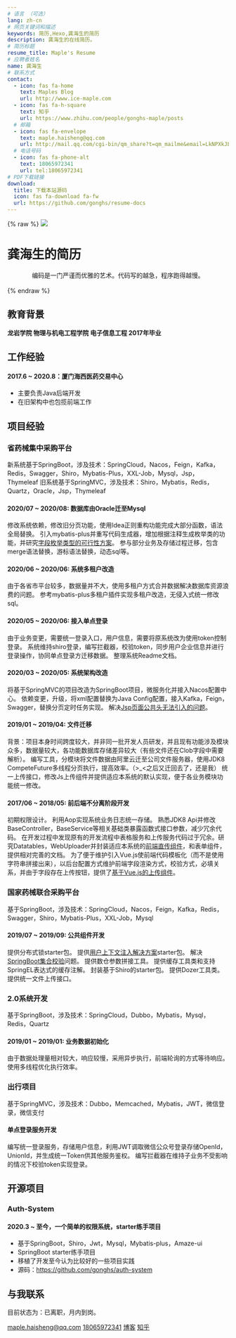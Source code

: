 ```yaml
---
# 语言 （可选）
lang: zh-cn
# 网页关键词和描述
keywords: 简历,Hexo,龚海生的简历
description: 龚海生的在线简历。
# 简历标题
resume_title: Maple's Resume
# 应聘者姓名
name: 龚海生
# 联系方式
contact:
  - icon: fas fa-home
    text: Maples Blog
    url: http://www.ice-maple.com
  - icon: fas fa-h-square
    text: 知乎
    url: https://www.zhihu.com/people/gonghs-maple/posts
  # 邮箱
  - icon: fas fa-envelope
    text: maple.haisheng@qq.com
    url: http://mail.qq.com/cgi-bin/qm_share?t=qm_mailme&email=LkNPXkJLAEZbXFxHXW5IQVZDT0dCAE1BQw
  # 电话号码
  - icon: fas fa-phone-alt
    text: 18065972341
    url: tel:18065972341
# PDF下载链接
download:
  title: 下载本站源码
  icon: fas fa-download fa-fw
  url: https://github.com/gonghs/resume-docs
---
```


{% raw %}
<grid>
<avatar><img src="https://gitee.com/gonghs/image/raw/master/img/20200807164229.png"></avatar>
<h1>龚海生的简历</h1>
<center>
编码是一门严谨而优雅的艺术。代码写的越急，程序跑得越慢。
<!-- <a href='/'>English</a> | <a href='/zh-cn/'>简体中文</a> -->
</center>
<br>
</grid>
{% endraw %}

## <i class="fas fa-user-graduate"></i> 教育背景

**龙岩学院 物理与机电工程学院 电子信息工程 2017年毕业**

## <i class="fas fa-user-tie"></i> 工作经验

#### 2017.6 ~ 2020.8：厦门海西医药交易中心

- 主要负责Java后端开发
- 在旧架构中也包揽前端工作

## <i class="fas fa-award"></i> 项目经验

<!-- 
{% raw %}
<btns rounded>
<a href='https://apps.apple.com/cn/app/heart-mate-pro-hrm-utility/id1463348922?ls=1'>
  <img src='https://cdn.jsdelivr.net/gh/xaoxuu/cdn-assets/proj/heartmate/icon.png'>
  心率管家
</a>
<a href='https://apps.apple.com/cn/app/c%E5%85%BB%E8%80%81/id1458315594'>
  <img src='https://cdn.jsdelivr.net/gh/xaoxuu/cdn-assets/proj/het-cyanglao/icon.png'>
  C养老
</a>
<a href='https://apps.apple.com/cn/app/c-life%E5%85%BB%E8%80%81/id1393937890'>
  <img src='https://cdn.jsdelivr.net/gh/xaoxuu/cdn-assets/proj/het-clife/icon.png'>
  C-Life养老
</a>
<a href='https://apps.apple.com/cn/app/linksmart/id1109303355'>
  <img src='https://cdn.jsdelivr.net/gh/xaoxuu/cdn-assets/proj/ht-linksmart/icon.png'>
  LinkSmart
</a>
<a href='https://apps.apple.com/cn/app/hitfit/id1207738581'>
  <img src='https://cdn.jsdelivr.net/gh/xaoxuu/cdn-assets/proj/ht-hitfit/icon.png'>
  HitFit
</a>
<a href='https://apps.apple.com/cn/app/%E8%85%95%E8%83%BD%E5%8A%A9%E6%89%8B/id1138242219'>
  <img src='https://cdn.jsdelivr.net/gh/xaoxuu/cdn-assets/proj/ht-fiyta/icon.png'>
  飞亚达腕能助手
</a>
</btns><br>
{% endraw %} -->


### 省药械集中采购平台

新系统基于SpringBoot，涉及技术：SpringCloud，Nacos，Feign，Kafka，Redis，Swagger，Shiro，Mybatis-Plus，XXL-Job，Mysql，Jsp，Thymeleaf
旧系统基于SpringMVC，涉及技术：Shiro，Mybatis，Redis，Quartz，Oracle，Jsp，Thymeleaf

#### 2020/07 ~ 2020/08: 数据库由Oracle迁至Mysql

修改系统依赖，修改旧分页功能，使用Idea正则重构功能完成大部分函数，语法全局替换。
引入mybatis-plus并重写代码生成器，增加根据注释生成枚举类的功能，并研究[字段枚举类型的可行性方案](http://www.ice-maple.com/2020/06/23/Springboot%20Enum/)。
参与部分业务及存储过程迁移，包含merge语法替换，游标语法替换，动态sql等。

#### 2020/06 ~ 2020/06: 系统多租户改造

由于各省市平台较多，数据量并不大，使用多租户方式合并数据解决数据库资源浪费的问题。
参考mybatis-plus多租户插件实现多租户改造，无侵入式统一修改sql。

#### 2020/05 ~ 2020/06: 接入单点登录

由于业务变更，需要统一登录入口，用户信息，需要将原系统改为使用token控制登录。
系统维持shiro登录，编写拦截器，校验token，同步用户企业信息并进行登录操作，协同单点登录方迁移数据。
整理系统Readme文档。

#### 2020/03 ~ 2020/05: 系统架构改造

将基于SpringMVC的项目改造为SpringBoot项目，微服务化并接入Nacos配置中心。
依赖变更，升级，将xml配置替换为Java Config配置，接入Kafka，Feign，Swagger，替换分页定时任务实现。
解决[Jsp页面公共头无法引入的问题](http://www.ice-maple.com/2019/12/06/springboot%E9%85%8D%E7%BD%AEjsp-config%E7%9A%84%E6%8E%A2%E7%A9%B6/)。

#### 2019/01 ~ 2019/04: 文件迁移

背景：项目本身时间跨度较大，并非同一批开发人员研发，并且现有功能涉及模块众多，数据量较大，各功能数据库存储差异较大（有些文件还在Clob字段中需要解析）。
编写工具，分模块将文件数据由阿里云迁至公司文件服务器，使用JDK8 CompeteFuture多线程分页执行，提高效率。（>_<之后又迁回去了，还是我）
统一上传接口，修改Js上传组件并提供适应本系统的默认实现，便于各业务模块功能统一修改。

#### 2017/06 ~ 2018/05: 前后端不分离阶段开发

初期权限设计。
利用Aop实现系统业务日志统一存储。
熟悉JDK8 Api并修改BaseController，BaseService等相关基础类暴露函数式接口参数，减少冗余代码。
在开发过程中发现原有的开发流程中表格服务和上传服务代码过于冗余。研究Datatables，WebUploader并封装适应本系统的[前端直传组件](https://zhuanlan.zhihu.com/p/35133548)，和表单组件，提供相对完善的文档。
为了便于维护引入Vue.js使前端代码模板化（而不是使用字符串拼接出来），以后台配置方式维护前端字段渲染方式，校验方式，必填关系，并由于字段存在上传按钮，提供了[基于Vue.js的上传组件](https://zhuanlan.zhihu.com/p/39472915)。

### 国家药械联合采购平台

基于SpringBoot，涉及技术：SpringCloud，Nacos，Feign，Kafka，Redis，Swagger，Shiro，Mybatis-Plus，XXL-Job，Mysql

#### 2019/07 ~ 2019/09: 公共组件开发

提供分布式锁starter包。
提供[用户上下文注入解决方案](http://www.ice-maple.com/2019/08/20/springboot%E7%94%A8%E6%88%B7%E4%B8%8A%E4%B8%8B%E6%96%87%E6%B3%A8%E5%85%A5/)starter包。
解决[SpringBoot集合校验](http://www.ice-maple.com/2019/07/25/springboot%E5%A4%84%E7%90%86%E9%9B%86%E5%90%88%E7%B1%BB%E5%9E%8B%E6%A0%A1%E9%AA%8C/)问题。
提供数仓参数拼接工具。
提供缓存工具类和支持SpringEL表达式的缓存注解。
封装基于Shiro的starter包。
提供Dozer工具类。
提供统一文件上传接口。

### 2.0系统开发

基于SpringBoot，涉及技术：SpringCloud，Dubbo，Mybatis，Mysql，Redis，Quartz

#### 2019/01 ~ 2019/01: 业务数据初始化

由于数据处理量相对较大，响应较慢，采用异步执行，前端轮询的方式等待响应。
使用多线程优化执行效率。

### 出行项目

基于SpringMVC，涉及技术：Dubbo，Memcached，Mybatis，JWT，微信登录，微信支付

#### 单点登录服务开发

编写统一登录服务，存储用户信息，利用JWT调取微信公众号登录存储OpenId，UnionId，并生成统一Token供其他服务鉴权。
编写拦截器在维持子业务不受影响的情况下校验token实现登录。

## <i class="fab fa-github"></i> 开源项目

### Auth-System

#### 2020.3 ~ 至今，一个简单的权限系统，starter练手项目

- 基于SpringBoot，Shiro，Jwt，Mysql，Mybatis-plus，Amaze-ui
- SpringBoot starter练手项目
- 移植了开发至今认为比较好的一些项目实践
- 源码：https://github.com/gonghs/auth-system

## <i class="fas fa-phone-alt"></i> 与我联系

目前状态为：已离职，月内到岗。

<i class="fas fa-envelope fa-fw"></i> [maple.haisheng@qq.com](http://mail.qq.com/cgi-bin/qm_share?t=qm_mailme&email=LkNPXkJLAEZbXFxHXW5IQVZDT0dCAE1BQw)
<i class="fas fa-phone-alt fa-fw"></i> [18065972341](tel:18065972341)
<i class="fas fa-home fa-fw"></i> [博客](http://www.ice-maple.com)
<i class="fas fa-h-square fa-fw"></i> [知乎](https://www.zhihu.com/people/gonghs-maple/posts) 
